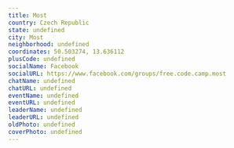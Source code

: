 ```yaml
---
title: Most
country: Czech Republic
state: undefined
city: Most
neighborhood: undefined
coordinates: 50.503274, 13.636112
plusCode: undefined
socialName: Facebook
socialURL: https://www.facebook.com/groups/free.code.camp.most
chatName: undefined
chatURL: undefined
eventName: undefined
eventURL: undefined
leaderName: undefined
leaderURL: undefined
oldPhoto: undefined
coverPhoto: undefined
---
```

